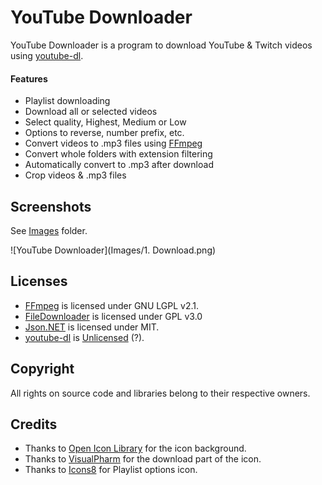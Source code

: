 YouTube Downloader
==================

YouTube Downloader is a program to download YouTube & Twitch videos using [youtube-dl](http://rg3.github.io/youtube-dl/).

#### Features
- Playlist downloading
 - Download all or selected videos
 - Select quality, Highest, Medium or Low
 - Options to reverse, number prefix, etc.
- Convert videos to .mp3 files using [FFmpeg](http://www.ffmpeg.org/)
 - Convert whole folders with extension filtering
- Automatically convert to .mp3 after download
- Crop videos & .mp3 files

Screenshots
-----------

See [Images](Images) folder.

![YouTube Downloader](Images/1. Download.png)

Licenses
--------

- [FFmpeg](https://www.ffmpeg.org/) is licensed under GNU LGPL v2.1.
- [FileDownloader](http://www.codeproject.com/Articles/35954/C-NET-Background-File-Downloader) is licensed under GPL v3.0
- [Json.NET](http://james.newtonking.com/json) is licensed under MIT.
- [youtube-dl](http://rg3.github.io/youtube-dl/) is [Unlicensed](http://unlicense.org/) (?).

Copyright
---------

All rights on source code and libraries belong to their respective owners.

Credits
-------

- Thanks to [Open Icon Library](http://openiconlibrary.sourceforge.net/) for the icon background.
- Thanks to [VisualPharm](http://www.visualpharm.com/) for the download part of the icon.
- Thanks to [Icons8](https://icons8.com/) for Playlist options icon.
